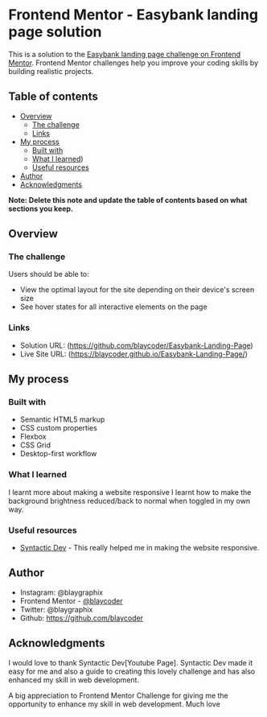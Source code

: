 # Frontend Mentor - Easybank landing page solution

This is a solution to the [Easybank landing page challenge on Frontend Mentor](https://www.frontendmentor.io/challenges/easybank-landing-page-WaUhkoDN). Frontend Mentor challenges help you improve your coding skills by building realistic projects. 

## Table of contents

- [Overview](#overview)
  - [The challenge](#the-challenge)
  - [Links](#links)
- [My process](#my-process)
  - [Built with](#built-with)
  - [What I learned](#what-i-learned))
  - [Useful resources](#useful-resources)
- [Author](#author)
- [Acknowledgments](#acknowledgments)

**Note: Delete this note and update the table of contents based on what sections you keep.**

## Overview

### The challenge

Users should be able to:

- View the optimal layout for the site depending on their device's screen size
- See hover states for all interactive elements on the page

### Links

- Solution URL: (https://github.com/blaycoder/Easybank-Landing-Page)
- Live Site URL: (https://blaycoder.github.io/Easybank-Landing-Page/)

## My process

### Built with

- Semantic HTML5 markup
- CSS custom properties
- Flexbox
- CSS Grid
- Desktop-first workflow


### What I learned
I learnt more about making a website responsive
I learnt how to make the background brightness reduced/back to normal when toggled in my own way.

### Useful resources

- [Syntactic Dev](https://youtu.be/HdOCXC8ZwAw) - This really helped me in making the website responsive.

## Author

-  Instagram: @blaygraphix
- Frontend Mentor - [@blaycoder](https://www.frontendmentor.io/profile/blaycoder)
-  Twitter: @blaygraphix
-  Github: https://github.com/blaycoder

## Acknowledgments
I would love to thank Syntactic Dev[Youtube Page]. Syntactic Dev made it easy for me and also a guide to creating this lovely challenge and has also enhanced my skill in web development.

A big appreciation to Frontend Mentor Challenge for giving me the opportunity to enhance my skill in web development. Much love

